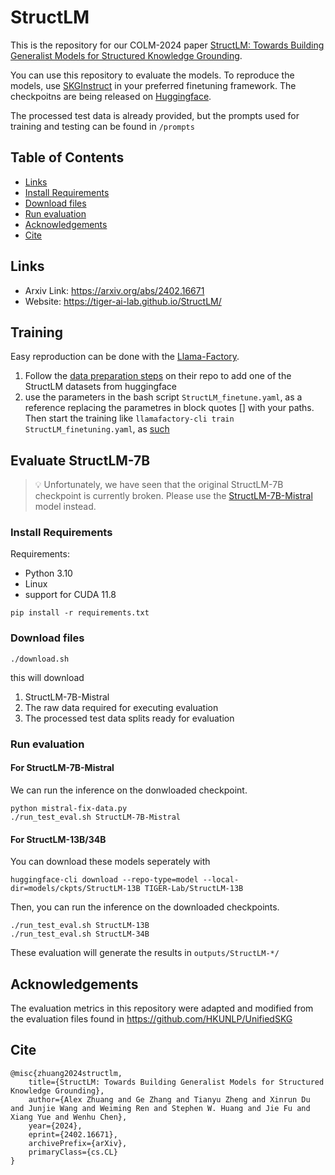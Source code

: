 # StructLM

This is the repository for our COLM-2024 paper [StructLM: Towards Building Generalist Models for Structured Knowledge Grounding](https://arxiv.org/abs/2402.16671).

You can use this repository to evaluate the models. To reproduce the models, use [SKGInstruct](https://huggingface.co/datasets/TIGER-Lab/SKGInstruct) in your preferred finetuning framework. The checkpoitns are being released on [Huggingface](https://huggingface.co/collections/TIGER-Lab/structlm-65dcab5a183c499cc365fafc).

The processed test data is already provided, but the prompts used for training and testing can be found in `/prompts`

## Table of Contents
  * [Links](#links)
  * [Install Requirements](#install-requirements)
  * [Download files](#download-files)
  * [Run evaluation](#run-evaluation)
  * [Acknowledgements](#acknowledgements)
  * [Cite](#cite)

## Links
- Arxiv Link: https://arxiv.org/abs/2402.16671
- Website: https://tiger-ai-lab.github.io/StructLM/

## Training

Easy reproduction can be done with the [Llama-Factory](https://github.com/hiyouga/LLaMA-Factory).

1. Follow the [data preparation steps](https://github.com/hiyouga/LLaMA-Factory/blob/main/data/README.md) on their repo to add one of the StructLM datasets from huggingface
2. use the parameters in the bash script `StructLM_finetune.yaml`, as a reference replacing the parametres in block quotes [] with your paths. Then start the training like
   `llamafactory-cli train StructLM_finetuning.yaml`, as [such](https://github.com/hiyouga/LLaMA-Factory/tree/b2fc7aeb03fbb40e9beb27e9958c958ee48e23cf?tab=readme-ov-file#quickstart)

## Evaluate StructLM-7B

> 💡 Unfortunately, we have seen that the original StructLM-7B checkpoint is currently broken. Please use the [StructLM-7B-Mistral](https://huggingface.co/TIGER-Lab/StructLM-7B-Mistral) model instead.

### Install Requirements

Requirements:
- Python 3.10
- Linux
- support for CUDA 11.8

`pip install -r requirements.txt`

### Download files

`./download.sh`

this will download
1. StructLM-7B-Mistral
2. The raw data required for executing evaluation
3. The processed test data splits ready for evaluation

### Run evaluation

#### For StructLM-7B-Mistral
We can run the inference on the donwloaded checkpoint.
```
python mistral-fix-data.py
./run_test_eval.sh StructLM-7B-Mistral
```

#### For StructLM-13B/34B
You can download these models seperately with
```
huggingface-cli download --repo-type=model --local-dir=models/ckpts/StructLM-13B TIGER-Lab/StructLM-13B
```
Then, you can run the inference on the downloaded checkpoints.
```
./run_test_eval.sh StructLM-13B
./run_test_eval.sh StructLM-34B
```

These evaluation will generate the results in `outputs/StructLM-*/`

## Acknowledgements

The evaluation metrics in this repository were adapted and modified from the evaluation files found in https://github.com/HKUNLP/UnifiedSKG

## Cite
```
@misc{zhuang2024structlm,
    title={StructLM: Towards Building Generalist Models for Structured Knowledge Grounding},
    author={Alex Zhuang and Ge Zhang and Tianyu Zheng and Xinrun Du and Junjie Wang and Weiming Ren and Stephen W. Huang and Jie Fu and Xiang Yue and Wenhu Chen},
    year={2024},
    eprint={2402.16671},
    archivePrefix={arXiv},
    primaryClass={cs.CL}
}
```
